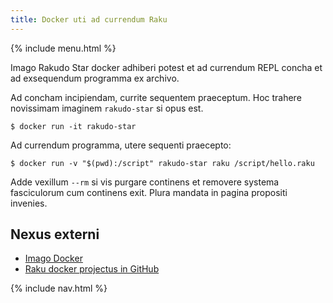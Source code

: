 ```yaml
---
title: Docker uti ad currendum Raku
---
```


{% include menu.html %}

Imago Rakudo Star docker adhiberi potest et ad currendum REPL concha et ad exsequendum programma ex archivo.

Ad concham incipiendam, currite sequentem praeceptum. Hoc trahere novissimam imaginem `rakudo-star` si opus est.

```console
$ docker run -it rakudo-star
```
Ad currendum programma, utere sequenti praecepto:

```console
$ docker run -v "$(pwd):/script" rakudo-star raku /script/hello.raku
```

Adde vexillum `--rm` si vis purgare continens et removere systema fasciculorum cum continens exit. Plura mandata in pagina propositi invenies.

## Nexus externi

* [Imago Docker](https://hub.docker.com/_/rakudo-star/)
* [Raku docker projectus in GitHub](https://github.com/Raku/docker)

{% include nav.html %}